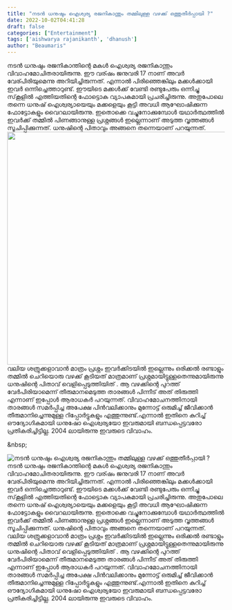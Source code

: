 ```yaml
---
title: "നടൻ ധനുഷും ഐശ്വര്യ രജനികാന്തും തമ്മിലുള്ള വഴക്ക് ഒത്തുതീർപ്പായി ?"
date: 2022-10-02T04:41:28
draft: false
categories: ["Entertainment"]
tags: ['aishwarya rajanikanth', 'dhanush']
author: "Beaumaris"
---
```


നടൻ ധനുഷും രജനികാന്തിന്റെ മകൾ ഐശ്വര്യ രജനികാന്തും വിവാഹമോചിതരായിരുന്നു. ഈ വര്ഷം ജനുവരി 17 നാണ് അവർ വേര്പിരിയുമെന്നു അറിയിച്ചിരുന്നത്. എന്നാൽ പിരിഞ്ഞെങ്കിലും മക്കൾക്കായി ഇവർ ഒന്നിച്ചെത്താറുണ്ട്. ഈയിടെ മക്കൾക്ക് വേണ്ടി രണ്ടുപേരും ഒന്നിച്ചു സ്‌കൂളിൽ എത്തിയതിന്റെ ഫോട്ടൊക വ്യാപകമായി പ്രചരിച്ചിരുന്നു. അതുപോലെ തന്നെ ധനുഷ് ഐശ്വര്യായെയും മക്കളെയും കൂട്ടി അവധി ആഘോഷിക്കുന്ന ഫോട്ടോകളും വൈറലായിരുന്നു. ഇതൊക്കെ വച്ചുനോക്കുമ്പോൾ യഥാർത്ഥത്തിൽ ഇവർക്ക് തമ്മിൽ പിണങ്ങാനുള്ള പ്രശ്നങ്ങൾ ഇല്ലെന്നാണ് അടുത്ത വൃത്തങ്ങൾ സൂചിപ്പിക്കുന്നത്. ധനുഷിന്റെ പിതാവും അങ്ങനെ തന്നെയാണ് പറയുന്നത്. <img class="size-full wp-image-353008 aligncenter" src="https://cdn.boolokam.com/articles/2022/10/gg4y4yyy.jpg" alt="" width="1024" height="538" />വലിയ ശത്രുക്കളാവാന്‍ മാത്രം പ്രശ്നം ഇവര്‍ക്കിടയില്‍ ഇല്ലെന്നും ഒരിക്കല്‍ രണ്ടാളും തമ്മില്‍ ചെറിയൊരു വഴക്ക് കൂടിയത് മാത്രമാണ് പ്രശ്നമായിട്ടുള്ളതെന്നുമായിരുന്നു ധനുഷിന്റെ പിതാവ് വെളിപ്പെടുത്തിയിത് . ആ വഴക്കിന്റെ പുറത്ത് വേര്‍പിരിയാമെന്ന് തീരുമാനമെടുത്ത താരങ്ങള്‍ പിന്നീട് അത് തിരുത്തി എന്നാണ് ഇപ്പോള്‍ ആരാധകര്‍ പറയുന്നത്. വിവാഹമോചനത്തിനായി താരങ്ങള്‍ സമര്‍പ്പിച്ച അപേക്ഷ പിന്‍വലിക്കാനും മുന്നോട്ട് ഒരുമിച്ച് ജീവിക്കാന്‍ തീരുമാനിച്ചെന്നുമുള്ള റിപ്പോര്‍ട്ടുകളും എത്തുന്നുണ്ട്.എന്നാല്‍ ഇതിനെ കുറിച്ച് ഔദ്യോഗികമായി ധനുഷോ ഐശ്വര്യയോ ഇവരുമായി ബന്ധപ്പെട്ടവരോ പ്രതികരിച്ചിട്ടില്ല. 2004 ലായിരുന്നു ഇവരുടെ വിവാഹം.

&amp;nbsp;


![നടൻ ധനുഷും ഐശ്വര്യ രജനികാന്തും തമ്മിലുള്ള വഴക്ക് ഒത്തുതീർപ്പായി ?](https://cdn.boolokam.com/articles/2022/10/gg4y4yyy.jpg)നടൻ ധനുഷും രജനികാന്തിന്റെ മകൾ ഐശ്വര്യ രജനികാന്തും വിവാഹമോചിതരായിരുന്നു. ഈ വര്ഷം ജനുവരി 17 നാണ് അവർ വേര്പിരിയുമെന്നു അറിയിച്ചിരുന്നത്. എന്നാൽ പിരിഞ്ഞെങ്കിലും മക്കൾക്കായി ഇവർ ഒന്നിച്ചെത്താറുണ്ട്. ഈയിടെ മക്കൾക്ക് വേണ്ടി രണ്ടുപേരും ഒന്നിച്ചു സ്‌കൂളിൽ എത്തിയതിന്റെ ഫോട്ടൊക വ്യാപകമായി പ്രചരിച്ചിരുന്നു. അതുപോലെ തന്നെ ധനുഷ് ഐശ്വര്യായെയും മക്കളെയും കൂട്ടി അവധി ആഘോഷിക്കുന്ന ഫോട്ടോകളും വൈറലായിരുന്നു. ഇതൊക്കെ വച്ചുനോക്കുമ്പോൾ യഥാർത്ഥത്തിൽ ഇവർക്ക് തമ്മിൽ പിണങ്ങാനുള്ള പ്രശ്നങ്ങൾ ഇല്ലെന്നാണ് അടുത്ത വൃത്തങ്ങൾ സൂചിപ്പിക്കുന്നത്. ധനുഷിന്റെ പിതാവും അങ്ങനെ തന്നെയാണ് പറയുന്നത്. വലിയ ശത്രുക്കളാവാന്‍ മാത്രം പ്രശ്നം ഇവര്‍ക്കിടയില്‍ ഇല്ലെന്നും ഒരിക്കല്‍ രണ്ടാളും തമ്മില്‍ ചെറിയൊരു വഴക്ക് കൂടിയത് മാത്രമാണ് പ്രശ്നമായിട്ടുള്ളതെന്നുമായിരുന്നു ധനുഷിന്റെ പിതാവ് വെളിപ്പെടുത്തിയിത് . ആ വഴക്കിന്റെ പുറത്ത് വേര്‍പിരിയാമെന്ന് തീരുമാനമെടുത്ത താരങ്ങള്‍ പിന്നീട് അത് തിരുത്തി എന്നാണ് ഇപ്പോള്‍ ആരാധകര്‍ പറയുന്നത്. വിവാഹമോചനത്തിനായി താരങ്ങള്‍ സമര്‍പ്പിച്ച അപേക്ഷ പിന്‍വലിക്കാനും മുന്നോട്ട് ഒരുമിച്ച് ജീവിക്കാന്‍ തീരുമാനിച്ചെന്നുമുള്ള റിപ്പോര്‍ട്ടുകളും എത്തുന്നുണ്ട്.എന്നാല്‍ ഇതിനെ കുറിച്ച് ഔദ്യോഗികമായി ധനുഷോ ഐശ്വര്യയോ ഇവരുമായി ബന്ധപ്പെട്ടവരോ പ്രതികരിച്ചിട്ടില്ല. 2004 ലായിരുന്നു ഇവരുടെ വിവാഹം. &nbsp;
